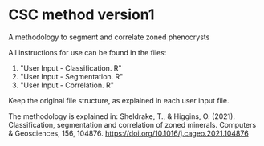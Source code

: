 # CSC method version1
A methodology to segment and correlate zoned phenocrysts

All instructions for use can be found in the files:
1. "User Input - Classification. R"
2. "User Input - Segmentation. R"
3. "User Input - Correlation. R"

Keep the original file structure, as explained in each user input file.

The methodology is explained in: Sheldrake, T., & Higgins, O. (2021). Classification, segmentation and correlation of zoned minerals. Computers & Geosciences, 156, 104876. https://doi.org/10.1016/j.cageo.2021.104876
